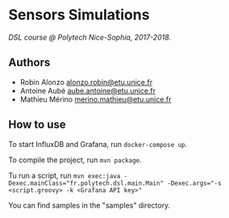 # Sensors Simulations

*DSL course @ Polytech Nice-Sophia, 2017-2018.*

## Authors

* Robin Alonzo <alonzo.robin@etu.unice.fr>
* Antoine Aubé <aube.antoine@etu.unice.fr>
* Mathieu Mérino <merino.mathieu@etu.unice.fr>

## How to use

To start InfluxDB and Grafana, run ``docker-compose up``.

To compile the project, run ``mvn package``.

Tu run a script, run ``mvn exec:java -Dexec.mainClass="fr.polytech.dsl.main.Main" -Dexec.args="-s <script.groovy> -k <Grafana API key>"``

You can find samples in the "samples" directory.